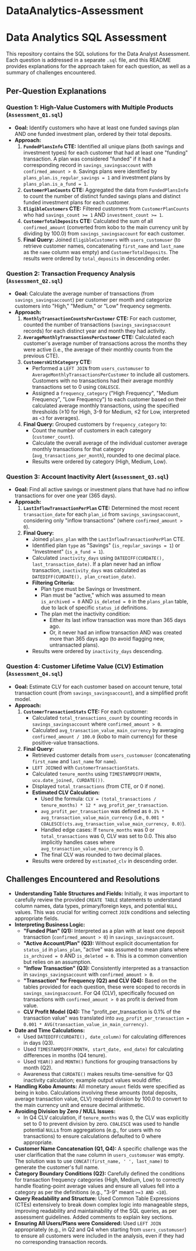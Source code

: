 # DataAnalytics-Assessment

# Data Analytics SQL Assessment

This repository contains the SQL solutions for the Data Analyst Assessment. Each question is addressed in a separate `.sql` file, and this README provides explanations for the approach taken for each question, as well as a summary of challenges encountered.

## Per-Question Explanations

### Question 1: High-Value Customers with Multiple Products (`Assessment_Q1.sql`)

* **Goal:** Identify customers who have at least one funded savings plan AND one funded investment plan, ordered by their total deposits.
* **Approach:**
    1.  **`FundedPlansInfo` CTE:** Identified all unique plans (both savings and investment types) for each customer that had at least one "funding" transaction. A plan was considered "funded" if it had a corresponding record in `savings_savingsaccount` with `confirmed_amount > 0`. Savings plans were identified by `plans_plan.is_regular_savings = 1` and investment plans by `plans_plan.is_a_fund = 1`.
    2.  **`CustomerPlanCounts` CTE:** Aggregated the data from `FundedPlansInfo` to count the number of distinct funded savings plans and distinct funded investment plans for each customer.
    3.  **`EligibleCustomers` CTE:** Filtered customers from `CustomerPlanCounts` who had `savings_count >= 1` AND `investment_count >= 1`.
    4.  **`CustomerTotalDeposits` CTE:** Calculated the sum of all `confirmed_amount` (converted from kobo to the main currency unit by dividing by 100.0) from `savings_savingsaccount` for each customer.
    5.  **Final Query:** Joined `EligibleCustomers` with `users_customuser` (to retrieve customer names, concatenating `first_name` and `last_name` as the `name` column was empty) and `CustomerTotalDeposits`. The results were ordered by `total_deposits` in descending order.

### Question 2: Transaction Frequency Analysis (`Assessment_Q2.sql`)

* **Goal:** Calculate the average number of transactions (from `savings_savingsaccount`) per customer per month and categorize customers into "High," "Medium," or "Low" frequency segments.
* **Approach:**
    1.  **`MonthlyTransactionCountsPerCustomer` CTE:** For each customer, counted the number of transactions (`savings_savingsaccount` records) for each distinct year and month they had activity.
    2.  **`AverageMonthlyTransactionsPerCustomer` CTE:** Calculated each customer's average number of transactions across the months they were active (i.e., the average of their monthly counts from the previous CTE).
    3.  **`CustomersWithCategory` CTE:**
        * Performed a `LEFT JOIN` from `users_customuser` to `AverageMonthlyTransactionsPerCustomer` to include all customers. Customers with no transactions had their average monthly transactions set to 0 using `COALESCE`.
        * Assigned a `frequency_category` ("High Frequency", "Medium Frequency", "Low Frequency") to each customer based on their calculated average monthly transactions, using the specified thresholds (≥10 for High, 3-9 for Medium, ≤2 for Low, interpreted as `<3` for averages).
    4.  **Final Query:** Grouped customers by `frequency_category` to:
        * Count the number of customers in each category (`customer_count`).
        * Calculate the overall average of the individual customer average monthly transactions for that category (`avg_transactions_per_month`), rounded to one decimal place.
        * Results were ordered by category (High, Medium, Low).

### Question 3: Account Inactivity Alert (`Assessment_Q3.sql`)

* **Goal:** Find all active savings or investment plans that have had no inflow transactions for over one year (365 days).
* **Approach:**
    1.  **`LastInflowTransactionPerPlan` CTE:** Determined the most recent `transaction_date` for each `plan_id` from `savings_savingsaccount`, considering only "inflow transactions" (where `confirmed_amount > 0`).
    2.  **Final Query:**
        * Joined `plans_plan` with the `LastInflowTransactionPerPlan` CTE.
        * Identified plan `type` as "Savings" (`is_regular_savings = 1`) or "Investment" (`is_a_fund = 1`).
        * Calculated `inactivity_days` using `DATEDIFF(CURDATE(), last_transaction_date)`. If a plan never had an inflow transaction, `inactivity_days` was calculated as `DATEDIFF(CURDATE(), plan_creation_date)`.
        * **Filtering Criteria:**
            * Plan type must be Savings or Investment.
            * Plan must be "active," which was assumed to mean `is_archived = 0` AND `is_deleted = 0` in the `plans_plan` table, due to lack of specific `status_id` definitions.
            * The plan met the inactivity condition:
                * Either its last inflow transaction was more than 365 days ago.
                * Or, it never had an inflow transaction AND was created more than 365 days ago (to avoid flagging new, untransacted plans).
        * Results were ordered by `inactivity_days` descending.

### Question 4: Customer Lifetime Value (CLV) Estimation (`Assessment_Q4.sql`)

* **Goal:** Estimate CLV for each customer based on account tenure, total transaction count (from `savings_savingsaccount`), and a simplified profit model.
* **Approach:**
    1.  **`CustomerTransactionStats` CTE:** For each customer:
        * Calculated `total_transactions_count` by counting records in `savings_savingsaccount` where `confirmed_amount > 0`.
        * Calculated `avg_transaction_value_main_currency` by averaging `confirmed_amount / 100.0` (kobo to main currency) for these positive-value transactions.
    2.  **Final Query:**
        * Retrieved customer details from `users_customuser` (concatenating `first_name` and `last_name` for `name`).
        * `LEFT JOIN`ed with `CustomerTransactionStats`.
        * Calculated `tenure_months` using `TIMESTAMPDIFF(MONTH, ucu.date_joined, CURDATE())`.
        * Displayed `total_transactions` (from CTE, or 0 if none).
        * **Estimated CLV Calculation:**
            * Used the formula: `CLV = (total_transactions / tenure_months) * 12 * avg_profit_per_transaction`.
            * `avg_profit_per_transaction` was defined as `0.1% * avg_transaction_value_main_currency` (i.e., `0.001 * COALESCE(cts.avg_transaction_value_main_currency, 0.0)`).
            * Handled edge cases: If `tenure_months` was 0 or `total_transactions` was 0, CLV was set to 0.0. This also implicitly handles cases where `avg_transaction_value_main_currency` is 0.
            * The final CLV was rounded to two decimal places.
        * Results were ordered by `estimated_clv` in descending order.

## Challenges Encountered and Resolutions

* **Understanding Table Structures and Fields:** Initially, it was important to carefully review the provided `CREATE TABLE` statements to understand column names, data types, primary/foreign keys, and potential `NULL` values. This was crucial for writing correct `JOIN` conditions and selecting appropriate fields.
* **Interpreting Business Logic:**
    * **"Funded Plan" (Q1):** Interpreted as a plan with at least one deposit transaction (`confirmed_amount > 0`) in `savings_savingsaccount`.
    * **"Active Account/Plan" (Q3):** Without explicit documentation for `status_id` in `plans_plan`, "active" was assumed to mean plans where `is_archived = 0` AND `is_deleted = 0`. This is a common convention but relies on an assumption.
    * **"Inflow Transaction" (Q3):** Consistently interpreted as a transaction in `savings_savingsaccount` with `confirmed_amount > 0`.
    * **"Transaction" for Frequency (Q2) and CLV (Q4):** Based on the tables provided for each question, these were scoped to records in `savings_savingsaccount`. For Q4 (CLV), specifically focused on transactions with `confirmed_amount > 0` as profit is derived from value.
    * **CLV Profit Model (Q4):** The "profit_per_transaction is 0.1% of the transaction value" was translated into `avg_profit_per_transaction = 0.001 * AVG(transaction_value_in_main_currency)`.
* **Date and Time Calculations:**
    * Used `DATEDIFF(CURDATE(), date_column)` for calculating differences in days (Q3).
    * Used `TIMESTAMPDIFF(MONTH, start_date, end_date)` for calculating differences in months (Q4 tenure).
    * Used `YEAR()` and `MONTH()` functions for grouping transactions by month (Q2).
    * Awareness that `CURDATE()` makes results time-sensitive for Q3 inactivity calculation; example output values would differ.
* **Handling Kobo Amounts:** All monetary `amount` fields were specified as being in kobo. Calculations involving these amounts (total deposits, average transaction value, CLV) required division by 100.0 to convert to the main currency unit and ensure decimal arithmetic.
* **Avoiding Division by Zero / NULL Issues:**
    * In Q4 CLV calculation, if `tenure_months` was 0, the CLV was explicitly set to 0 to prevent division by zero. `COALESCE` was used to handle potential `NULL`s from aggregations (e.g., for users with no transactions) to ensure calculations defaulted to 0 where appropriate.
* **Customer Name Concatenation (Q1, Q4):** A specific challenge was the user clarification that the `name` column in `users_customuser` was empty. The solution was to use `CONCAT(first_name, ' ', last_name)` to generate the customer's full name.
* **Category Boundary Conditions (Q2):** Carefully defined the conditions for transaction frequency categories (High, Medium, Low) to correctly handle floating-point average values and ensure all values fell into a category as per the definitions (e.g., "3-9" meant `>=3 AND <10`).
* **Query Readability and Structure:** Used Common Table Expressions (CTEs) extensively to break down complex logic into manageable steps, improving readability and maintainability of the SQL queries, as per assessment guidelines. Added comments to explain key sections.
* **Ensuring All Users/Plans were Considered:** Used `LEFT JOIN` appropriately (e.g., in Q2 and Q4 when starting from `users_customuser`) to ensure all customers were included in the analysis, even if they had no corresponding transaction records.
